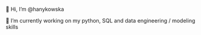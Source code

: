 👋 Hi, I’m @hanykowska
<!-- - 👀 I’m interested in ... -->
🌱 I’m currently working on my python, SQL and data engineering / modeling skills

<!-- Soon to pick up refreshing my hanykowska.com website and to get back to writing blog posts 🦙 -->
<!-- - 💞️ I’m looking to collaborate on python projects -->
<!-- - 📫 How to reach me ... -->

<!---
hanykowska/hanykowska is a ✨ special ✨ repository because its `README.md` (this file) appears on your GitHub profile.
You can click the Preview link to take a look at your changes.
--->
